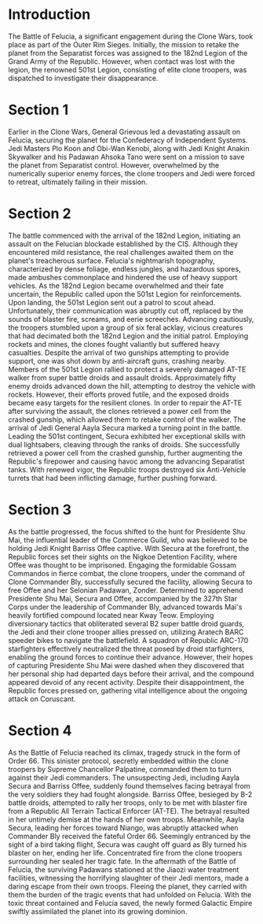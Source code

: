 # Introduction

The Battle of Felucia, a significant engagement during the Clone Wars, took place as part of the Outer Rim Sieges.
Initially, the mission to retake the planet from the Separatist forces was assigned to the 182nd Legion of the Grand Army of the Republic.
However, when contact was lost with the legion, the renowned 501st Legion, consisting of elite clone troopers, was dispatched to investigate their disappearance.

# Section 1

Earlier in the Clone Wars, General Grievous led a devastating assault on Felucia, securing the planet for the Confederacy of Independent Systems.
Jedi Masters Plo Koon and Obi-Wan Kenobi, along with Jedi Knight Anakin Skywalker and his Padawan Ahsoka Tano were sent on a mission to save the planet from Separatist control.
However, overwhelmed by the numerically superior enemy forces, the clone troopers and Jedi were forced to retreat, ultimately failing in their mission.

# Section 2

The battle commenced with the arrival of the 182nd Legion, initiating an assault on the Felucian blockade established by the CIS.
Although they encountered mild resistance, the real challenges awaited them on the planet's treacherous surface.
Felucia's nightmarish topography, characterized by dense foliage, endless jungles, and hazardous spores, made ambushes commonplace and hindered the use of heavy support vehicles.
As the 182nd Legion became overwhelmed and their fate uncertain, the Republic called upon the 501st Legion for reinforcements.
Upon landing, the 501st Legion sent out a patrol to scout ahead.
Unfortunately, their communication was abruptly cut off, replaced by the sounds of blaster fire, screams, and eerie screeches.
Advancing cautiously, the troopers stumbled upon a group of six feral acklay, vicious creatures that had decimated both the 182nd Legion and the initial patrol.
Employing rockets and mines, the clones fought valiantly but suffered heavy casualties.
Despite the arrival of two gunships attempting to provide support, one was shot down by anti-aircraft guns, crashing nearby.
Members of the 501st Legion rallied to protect a severely damaged AT-TE walker from super battle droids and assault droids.
Approximately fifty enemy droids advanced down the hill, attempting to destroy the vehicle with rockets.
However, their efforts proved futile, and the exposed droids became easy targets for the resilient clones.
In order to repair the AT-TE after surviving the assault, the clones retrieved a power cell from the crashed gunship, which allowed them to retake control of the walker.
The arrival of Jedi General Aayla Secura marked a turning point in the battle.
Leading the 501st contingent, Secura exhibited her exceptional skills with dual lightsabers, cleaving through the ranks of droids.
She successfully retrieved a power cell from the crashed gunship, further augmenting the Republic's firepower and causing havoc among the advancing Separatist tanks.
With renewed vigor, the Republic troops destroyed six Anti-Vehicle turrets that had been inflicting damage, further pushing forward.

# Section 3

As the battle progressed, the focus shifted to the hunt for Presidente Shu Mai, the influential leader of the Commerce Guild, who was believed to be holding Jedi Knight Barriss Offee captive.
With Secura at the forefront, the Republic forces set their sights on the Nigkoe Detention Facility, where Offee was thought to be imprisoned.
Engaging the formidable Gossam Commandos in fierce combat, the clone troopers, under the command of Clone Commander Bly, successfully secured the facility, allowing Secura to free Offee and her Selonian Padawan, Zonder.
Determined to apprehend Presidente Shu Mai, Secura and Offee, accompanied by the 327th Star Corps under the leadership of Commander Bly, advanced towards Mai's heavily fortified compound located near Kway Teow.
Employing diversionary tactics that obliterated several B2 super battle droid guards, the Jedi and their clone trooper allies pressed on, utilizing Aratech BARC speeder bikes to navigate the battlefield.
A squadron of Republic ARC-170 starfighters effectively neutralized the threat posed by droid starfighters, enabling the ground forces to continue their advance.
However, their hopes of capturing Presidente Shu Mai were dashed when they discovered that her personal ship had departed days before their arrival, and the compound appeared devoid of any recent activity.
Despite their disappointment, the Republic forces pressed on, gathering vital intelligence about the ongoing attack on Coruscant.

# Section 4

As the Battle of Felucia reached its climax, tragedy struck in the form of Order 66.
This sinister protocol, secretly embedded within the clone troopers by Supreme Chancellor Palpatine, commanded them to turn against their Jedi commanders.
The unsuspecting Jedi, including Aayla Secura and Barriss Offee, suddenly found themselves facing betrayal from the very soldiers they had fought alongside.
Barriss Offee, besieged by B-2 battle droids, attempted to rally her troops, only to be met with blaster fire from a Republic All Terrain Tactical Enforcer (AT-TE).
The betrayal resulted in her untimely demise at the hands of her own troops.
Meanwhile, Aayla Secura, leading her forces toward Niango, was abruptly attacked when Commander Bly received the fateful Order 66.
Seemingly entranced by the sight of a bird taking flight, Secura was caught off guard as Bly turned his blaster on her, ending her life.
Concentrated fire from the clone troopers surrounding her sealed her tragic fate.
In the aftermath of the Battle of Felucia, the surviving Padawans stationed at the Jiaozi water treatment facilities, witnessing the horrifying slaughter of their Jedi mentors, made a daring escape from their own troops.
Fleeing the planet, they carried with them the burden of the tragic events that had unfolded on Felucia.
With the toxic threat contained and Felucia saved, the newly formed Galactic Empire swiftly assimilated the planet into its growing dominion.
